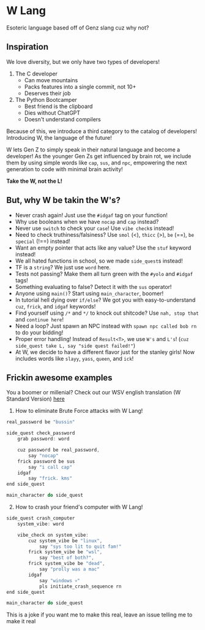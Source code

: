 # W Lang

Esoteric language based off of Genz slang cuz why not?

## Inspiration

We love diversity, but we only have two types of developers!
1. The C developer
    - Can move mountains
    - Packs features into a single commit, not 10+
    - Deserves their job
2. The Python Bootcamper
    - Best friend is the clipboard
    - Dies without ChatGPT
    - Doesn't understand compilers

Because of this, we introduce a third category to the catalog of developers!
Introducing W, the language of the future!

W lets Gen Z to simply speak in their natural language and become a developer! As the younger Gen Zs get influenced by brain rot, we include them by using simple words like `cap`, `sus`, and `npc`, empowering the next generation to code with minimal brain activity!

**Take the W, not the L!**

## But, why W be takin the W's?
- Never crash again! Just use the `#idgaf` tag on your function!
- Why use booleans when we have `nocap` and `cap` instead?
- Never use `switch` to check your `case`! Use `vibe check`s instead!
- Need to check truthiness/falsiness? Use `smol` (<), `thicc` (>), `be` (==), `be special` (!==) instead!
- Want an empty pointer that acts like any value? Use the `stuf` keyword instead!
- We all hated functions in school, so we made `side_quest`s instead!
- TF is a `string`? We just use `word` here.
- Tests not passing? Make them all turn green with the `#yolo` and `#idgaf` tags!
- Something evaluating to false? Detect it with the `sus` operator!
- Anyone using `main()`? Start using `main_character`, boomer!
- In tutorial hell dying over `if/else`? We got you with easy-to-understand `cuz`, `frick`, and `idgaf` keywords!
- Find yourself using `/*` and `*/` to knock out shitcode? Use `nah, stop that` and `continue here`!
- Need a loop? Just spawn an NPC instead with `spawn npc called bob rn` to do your bidding!
- Proper error handling! Instead of `Result<T>`, we use `W's` and `L's`! (`cuz side_quest take L, say "side quest failed!"`)
- At W, we decide to have a different flavor just for the stanley girls! Now includes words like `slayy`, `yass`, `queen`, and `ick`!
## Frickin awesome examples

You a boomer or millenial? Check out our WSV english translation (W Standard Version) [here](/translations/WSB.md)

1. How to eliminate Brute Force attacks with W Lang!

```js
real_password be "bussin"

side_quest check_password
    grab password: word

    cuz password be real_password,
        say "nocap"
    frick password be sus
        say "i call cap"
    idgaf
        say "frick. kms"
end side_quest

main_character do side_quest
```

2. How to crash your friend's computer with W Lang!

```js
side_quest crash_computer
    system_vibe: word

    vibe_check on system_vibe:
        cuz system_vibe be "linux",
            say "sys too lit to quit fam!"
        frick system_vibe be "wsl",
            say "best of both?",
        frick system_vibe be "dead",
            say "prolly was a mac"
        idgaf
            say "windows 💀"
            pls initiate_crash_sequence rn
end side_quest

main_character do side_quest
```

This is a joke if you want me to make this real, leave an issue telling me to make it real